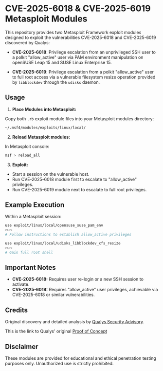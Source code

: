 # CVE-2025-6018 & CVE-2025-6019 Metasploit Modules

This repository provides two Metasploit Framework exploit modules designed to exploit the vulnerabilities CVE-2025-6018 and CVE-2025-6019 discovered by Qualys:

* **CVE-2025-6018**: Privilege escalation from an unprivileged SSH user to a polkit "allow\_active" user via PAM environment manipulation on openSUSE Leap 15 and SUSE Linux Enterprise 15.

* **CVE-2025-6019**: Privilege escalation from a polkit "allow\_active" user to full root access via a vulnerable filesystem resize operation provided by `libblockdev` through the `udisks` daemon.

## Usage

1. **Place Modules into Metasploit:**

Copy both `.rb` exploit module files into your Metasploit modules directory:

```bash
~/.msf4/modules/exploits/linux/local/
```

2. **Reload Metasploit modules:**

In Metasploit console:

```bash
msf > reload_all
```

3. **Exploit:**

* Start a session on the vulnerable host.
* Run CVE-2025-6018 module first to escalate to "allow\_active" privileges.
* Run CVE-2025-6019 module next to escalate to full root privileges.

## Example Execution

Within a Metasploit session:

```bash
use exploit/linux/local/opensuse_suse_pam_env
run
# Follow instructions to establish allow_active privileges

use exploit/linux/local/udisks_libblockdev_xfs_resize
run
# Gain full root shell
```

## Important Notes

* **CVE-2025-6018:** Requires user re-login or a new SSH session to activate.
* **CVE-2025-6019:** Requires "allow\_active" user privileges, achievable via CVE-2025-6018 or similar vulnerabilities.

## Credits

Original discovery and detailed analysis by [Qualys Security Advisory](https://www.qualys.com).

This is the link to Qualys' original [Proof of Concept](https://cdn2.qualys.com/2025/06/17/suse15-pam-udisks-lpe.txt)

## Disclaimer

These modules are provided for educational and ethical penetration testing purposes only. Unauthorized use is strictly prohibited.
